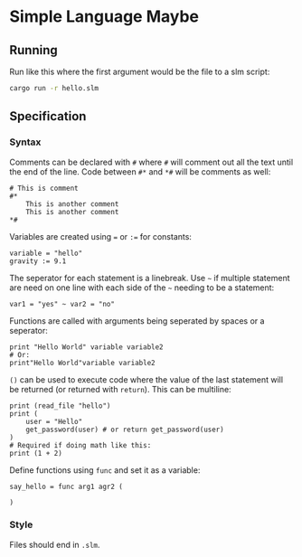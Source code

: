 # Simple Language Maybe

## Running

Run like this where the first argument would be the file to a slm script:

```sh
cargo run -r hello.slm
```

## Specification

### Syntax

Comments can be declared with `#` where `#` will comment out all the text until the end of the line. Code between `#*` and `*#` will be comments as well:

```slm
# This is comment
#*
    This is another comment
    This is another comment
*#
```

Variables are created using `=` or `:=` for constants:

```slm
variable = "hello"
gravity := 9.1
```

The seperator for each statement is a linebreak. Use `~` if multiple statement are need on one line with each side of the `~` needing to be a statement:

```slm
var1 = "yes" ~ var2 = "no"
```

Functions are called with arguments being seperated by spaces or a seperator:

```slm
print "Hello World" variable variable2
# Or:
print"Hello World"variable variable2
```

`()` can be used to execute code where the value of the last statement will be returned (or returned with `return`). This can be multiline:

```slm
print (read_file "hello")
print (
    user = "Hello"
    get_password(user) # or return get_password(user)
)
# Required if doing math like this:
print (1 + 2)
```

Define functions using `func` and set it as a variable:

```slm
say_hello = func arg1 agr2 (

)
```

### Style

Files should end in `.slm`.
